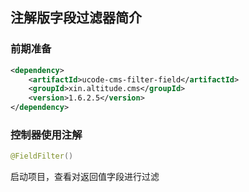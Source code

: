 ## 注解版字段过滤器简介

### 前期准备
```xml
<dependency>
    <artifactId>ucode-cms-filter-field</artifactId>
    <groupId>xin.altitude.cms</groupId>
    <version>1.6.2.5</version>
</dependency>
```

### 控制器使用注解
```java
@FieldFilter()
```
启动项目，查看对返回值字段进行过滤

